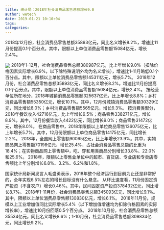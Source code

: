 ```yaml
---
title: 统计局：2018年社会消费品零售总额增长9.0
author: wetech
date: 2019-01-21 10:10:04
tags: 
categories: 
---
```

2018年12月份，社会消费品零售总额35893亿元，同比名义增长8.2%，增速比11月份提高0.1个百分点。其中，限额以上单位消费品零售额15084亿元，增长2.4%。
<!-- more -->
<img align="center" border="0" src="https://imgcdn.yicai.com/uppics/images/2019/01/0f9380d4b7ed05cb8e0053319aaa49ab.jpg" />
2018年1-12月，社会消费品零售总额380987亿元，比上年增长9.0%（扣除价格因素实际增长6.9%，以下除特殊说明外均为名义增长），增速比1-11月略低0.1个百分点。其中，限额以上单位消费品零售额145311亿元，增长5.7%。
2018年12月份，社会消费品零售总额35893亿元，同比名义增长8.2%，增速比11月份提高0.1个百分点。其中，限额以上单位消费品零售额15084亿元，增长2.4%。
按经营单位所在地分，2018年城镇消费品零售额325637亿元，比上年增长8.8%；乡村消费品零售额55350亿元，增长10.1%。其中，12月份城镇消费品零售额30329亿元，同比增长8.0%；乡村消费品零售额5565亿元，增长9.3%。
按消费类型分，2018年餐饮收入42716亿元，比上年增长9.5%；商品零售338271亿元，增长8.9%。其中，12月份餐饮收入4422亿元，同比增长9.0%；商品零售31472亿元，增长8.0%。
在商品零售中，2018年限额以上单位商品零售136075亿元，比上年增长5.7%。其中，12月份限额以上单位商品零售14175亿元，同比增长2.2%。
2018年，全国网上零售额90065亿元，比上年增长23.9%。其中，实物商品网上零售额70198亿元，增长25.4%，占社会消费品零售总额的比重为18.4%；在实物商品网上零售额中，吃、穿和用类商品分别增长33.8%、22.0%和25.9%。
2018年，限额以上零售业单位中的超市、百货店、专业店和专卖店零售额比上年分别增长6.8%、3.2%、6.2%和1.8%。
 
 
国家统计局新闻发言人毛盛勇表示，2018年整个经济运行到目前为止还是非常好的，全年实现6.5%左右的增长目标没有什么悬念。
从环比速度看，11月份固定资产投资（不含农户）增长0.46%。其中，民间固定资产投资378432亿元，同比增长8.7%。
2018年1-11月份，社会消费品零售总额345093亿元，同比增长9.1%。其中，限额以上单位消费品零售额130830亿元，增长6.1%。
2018年11月份，规模以上工业增加值同比实际增长5.4%（以下增加值增速均为扣除价格因素的实际增长率），增速比10月份回落0.5个百分点。
2018年10月份，社会消费品零售总额35534亿元，同比名义增长8.6%；1-10月份，社会消费品零售总额309834亿元，同比增长9.2%。

